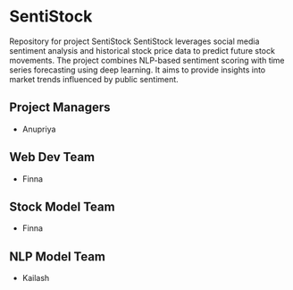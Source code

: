 # SentiStock
Repository for project SentiStock
SentiStock leverages social media sentiment analysis and historical stock price data to predict future stock movements. The project combines NLP-based sentiment scoring with time series forecasting using deep learning. It aims to provide insights into market trends influenced by public sentiment.
## Project Managers
- Anupriya

## Web Dev Team
- Finna

## Stock Model Team
- Finna

## NLP Model Team
- Kailash
